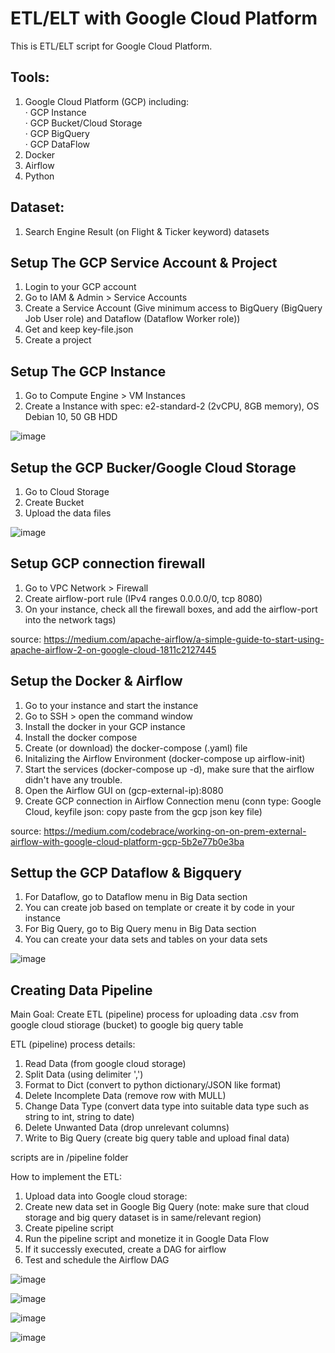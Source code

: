 # ETL/ELT with Google Cloud Platform


This is ETL/ELT script for Google Cloud Platform.

## Tools:
1. Google Cloud Platform (GCP) including: <br />
  · GCP Instance <br />
  · GCP Bucket/Cloud Storage <br />
  · GCP BigQuery <br />
  · GCP DataFlow <br />
2. Docker
3. Airflow
4. Python

## Dataset:
1. Search Engine Result (on Flight & Ticker keyword) datasets

## Setup The GCP Service Account & Project
1. Login to your GCP account
2. Go to IAM & Admin > Service Accounts
3. Create a Service Account (Give minimum access to BigQuery (BigQuery Job User role) and Dataflow (Dataflow Worker role))
4. Get and keep key-file.json
5. Create a project

## Setup The GCP Instance
1. Go to Compute Engine > VM Instances
2. Create a Instance with spec: e2-standard-2 (2vCPU, 8GB memory), OS Debian 10, 50 GB HDD

![image](https://user-images.githubusercontent.com/18484807/140650529-c0ab00d8-f5e2-4636-9766-aaee2b5dbf80.png)


## Setup the GCP Bucker/Google Cloud Storage
1. Go to Cloud Storage
2. Create Bucket
3. Upload the data files

![image](https://user-images.githubusercontent.com/18484807/140650483-506d6862-8c15-4495-b06b-32ff85076e16.png)


## Setup GCP connection firewall
1. Go to VPC Network > Firewall
2. Create airflow-port rule (IPv4 ranges 0.0.0.0/0, tcp 8080)
3. On your instance, check all the firewall boxes, and add the airflow-port into the network tags) 

source: https://medium.com/apache-airflow/a-simple-guide-to-start-using-apache-airflow-2-on-google-cloud-1811c2127445

## Setup the Docker & Airflow
1. Go to your instance and start the instance 
2. Go to SSH > open the command window
3. Install the docker in your GCP instance
4. Install the docker compose
5. Create (or download) the docker-compose (.yaml) file
6. Initalizing the Airflow Environment (docker-compose up airflow-init)
7. Start the services (docker-compose up -d), make sure that the airflow didn't have any trouble.
8. Open the Airflow GUI on (gcp-external-ip):8080
9. Create GCP connection in Airflow Connection menu (conn type: Google Cloud, keyfile json: copy paste from the gcp json key file) 

source: https://medium.com/codebrace/working-on-on-prem-external-airflow-with-google-cloud-platform-gcp-5b2e77b0e3ba

## Settup the GCP Dataflow & Bigquery
1. For Dataflow, go to Dataflow menu in Big Data section
2. You can create job based on template or create it by code in your instance
3. For Big Query, go to Big Query menu in Big Data section
4. You can create your data sets and tables on your data sets

![image](https://user-images.githubusercontent.com/18484807/140650574-e45dc50b-d3eb-472b-a294-b24920689b20.png)

## Creating Data Pipeline
Main Goal: Create ETL (pipeline) process for uploading data .csv from google cloud stiorage (bucket) to google big query table

ETL (pipeline) process details:
1. Read Data (from google cloud storage)
2. Split Data (using delimiter ',')
3. Format to Dict (convert to python dictionary/JSON like format)
4. Delete Incomplete Data (remove row with MULL)
5. Change Data Type (convert data type into suitable data type such as string to int, string to date)
6. Delete Unwanted Data (drop unrelevant columns)
7. Write to Big Query (create big query table and upload final data)

scripts are in /pipeline folder

How to implement the ETL:
1. Upload data into Google cloud storage:
2. Create new data set in Google Big Query (note: make sure that cloud storage and big query dataset is in same/relevant region)
3. Create pipeline script
4. Run the pipeline script and monetize it in Google Data Flow
5. If it successly executed, create a DAG for airflow
6. Test and schedule the Airflow DAG

![image](https://user-images.githubusercontent.com/18484807/141685135-7643a675-4465-4a59-b080-b1f209035d51.png)

![image](https://user-images.githubusercontent.com/18484807/141685167-c72d4229-328f-42b2-b835-6e603528309a.png)

![image](https://user-images.githubusercontent.com/18484807/141685277-e545ac4e-8bd0-4832-ab84-abb2ba180ac6.png)

![image](https://user-images.githubusercontent.com/18484807/141685292-dc89cd43-af0c-4d50-8484-81b23aa8e644.png)



